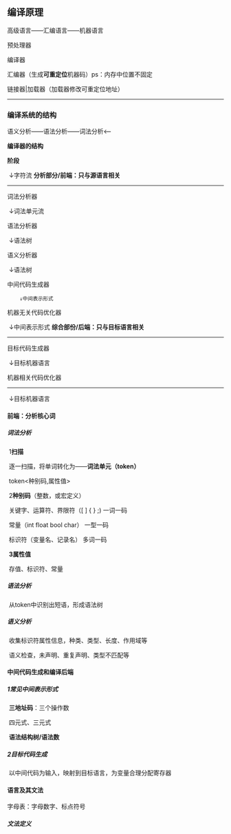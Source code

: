 ## 编译原理

高级语言——汇编语言——机器语言

预处理器

编译器

汇编器（生成**可重定位**机器码）ps：内存中位置不固定

链接器|加载器（加载器修改可重定位地址）

------

### **编译系统的结构**

语义分析——语法分析——词法分析<—

**编译器的结构**

**阶段**

​		 ↓字符流                   **分析部分/前端：只与源语言相关**

------

词法分析器

​		 ↓词法单元流

语法分析器

​		 ↓语法树

语义分析器

​		 ↓语法树

中间代码生成器

 		↓中间表示形式

机器无关代码优化器

​		 ↓中间表示形式  				**综合部份/后端：只与目标语言相关**

------

目标代码生成器

​		 ↓目标机器语言

机器相关代码优化器

------

​		 ↓目标机器语言

#### **前端：分析核心词**

##### **词法分析**

​	1**扫描**

​	逐一扫描，将单词转化为——**词法单元（token）**

​	token<种别码,属性值>

​	2**种别码**（整数，或宏定义）

​	关键字、运算符、界限符（[ ] { } ;)    一词一码

​	常量（int float bool char）		 	  一型一码

​	标识符（变量名、记录名）				多词一码

​	**3属性值**

​	存值、标识符、常量

##### **语法分析**

​	从token中识别出短语，形成语法树

##### **语义分析**

​	收集标识符属性信息，种类、类型、长度、作用域等

​	语义检查，未声明、重复声明、类型不匹配等

#### **中间代码生成和编译后端**

##### 1**常见中间表示形式**

​	**三地址码**：三个操作数

​	四元式、三元式

​	**语法结构树/语法数**

##### 2**目标代码生成**

​	以中间代码为输入，映射到目标语言，为变量合理分配寄存器

#### 语言及其文法

字母表：字母数字、标点符号

##### 文法定义











